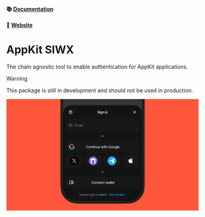 #### 📚 [Documentation](https://docs.reown.com/2.0/appkit/about)

#### 🔗 [Website](https://reown.com/appkit)

# AppKit SIWX

The chain agnostic tool to enable authentication for AppKit applications.

> [!WARNING]
> This package is still in development and should not be used in production.

<p align="center">
  <img src="https://github.com/reown-com/appkit/blob/HEAD/.github/assets/header.png" alt="" border="0">
</p>
